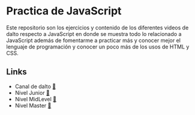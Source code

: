 # Practica de JavaScript

Este repositorio son los ejercicios y contenido de los diferentes videos de dalto respecto a JavaScript
en donde se muestra todo lo relacionado a JavaScript además de fomentarme a practicar más y conocer mejor el
lenguaje de programación y conocer un poco más de los usos de HTML y CSS.

## Links

- Canal de dalto [🔴](https://www.youtube.com/c/soydalto)
- Nivel Junior   [🔴](https://www.youtube.com/watch?v=z95mZVUcJ-E)
- Nivel MidLevel [🔴](https://www.youtube.com/watch?v=xOinGb2MZSk)
- Nivel Master   [🔴](https://www.youtube.com/watch?v=EbMi1Qj4rVE)
